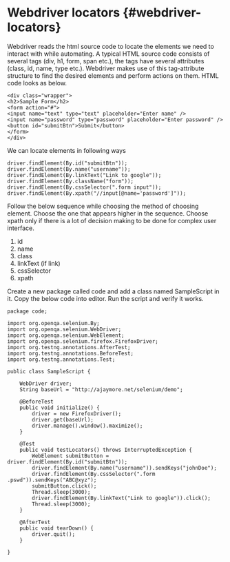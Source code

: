 # Webdriver locators {#webdriver-locators}

Webdriver reads the html source code to locate the elements we need to interact with while automating. A typical HTML source code consists of several tags \(div, h1, form, span etc.\), the tags have several attributes \(class, id, name, type etc.\). Webdriver makes use of this tag-attribute structure to find the desired elements and perform actions on them. HTML code looks as below.

```
<div class="wrapper">
<h2>Sample Form</h2>
<form action="#">
<input name="text" type="text" placeholder="Enter name" />
<input name="password" type="password" placeholder="Enter password" />
<button id="submitBtn">Submit</button>
</form>
</div>
```

We can locate elements in following ways

```
driver.findElement(By.id("submitBtn"));
driver.findElement(By.name("username"));
driver.findElement(By.linkText("Link to google"));
driver.findElement(By.className("form"));
driver.findElement(By.cssSelector(".form input"));
driver.findElement(By.xpath("//input[@name='password']"));

```

Follow the below sequence while choosing the method of choosing element. Choose the one that appears higher in the sequence. Choose xpath only if there is a lot of decision making to be done for complex user interface.

1. id
2. name
3. class
4. linkText \(if link\)
5. cssSelector
6. xpath

Create a new package called code and add a class named SampleScript in it. Copy the below code into editor. Run the script and verify it works.

```
package code;

import org.openqa.selenium.By;
import org.openqa.selenium.WebDriver;
import org.openqa.selenium.WebElement;
import org.openqa.selenium.firefox.FirefoxDriver;
import org.testng.annotations.AfterTest;
import org.testng.annotations.BeforeTest;
import org.testng.annotations.Test;

public class SampleScript {

    WebDriver driver;
    String baseUrl = "http://ajaymore.net/selenium/demo";

    @BeforeTest
    public void initialize() {
        driver = new FirefoxDriver();
        driver.get(baseUrl);
        driver.manage().window().maximize();
    }

    @Test
    public void testLocators() throws InterruptedException {
        WebElement submitButton = driver.findElement(By.id("submitBtn"));
        driver.findElement(By.name("username")).sendKeys("johnDoe");
        driver.findElement(By.cssSelector(".form .pswd")).sendKeys("ABC@xyz");
        submitButton.click();
        Thread.sleep(3000);
        driver.findElement(By.linkText("Link to google")).click();
        Thread.sleep(3000);
    }

    @AfterTest
    public void tearDown() {
        driver.quit();
    }

}
```



